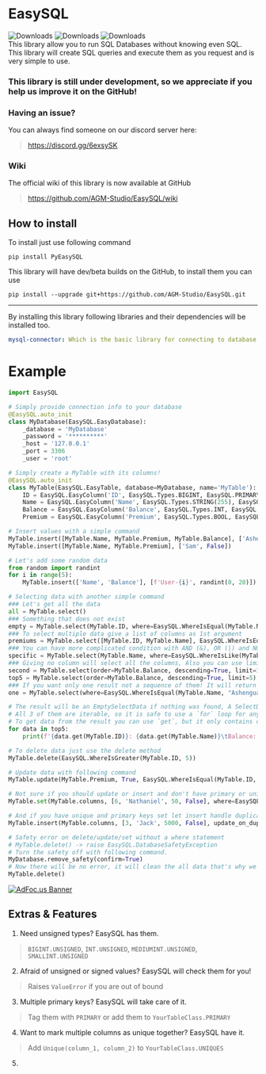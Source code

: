 # EasySQL
![Downloads](https://pepy.tech/badge/pyeasysql)
![Downloads](https://pepy.tech/badge/pyeasysql/week)
![Downloads](https://pepy.tech/badge/pyeasysql/month)  
This library allow you to run SQL Databases without knowing even SQL.  
This library will create SQL queries and execute them as you request and is very simple to use.

### This library is still under development, so we appreciate if you help us improve it on the GitHub!

### Having an issue?
You can always find someone on our discord server here:
> https://discord.gg/6exsySK

### Wiki
The official wiki of this library is now available at GitHub
> https://github.com/AGM-Studio/EasySQL/wiki

## How to install
To install just use following command
```shell
pip install PyEasySQL
```
This library will have dev/beta builds on the GitHub, to install them you can use

```shell
pip install --upgrade git+https://github.com/AGM-Studio/EasySQL.git
```
***
By installing this library following libraries and their dependencies will be installed too.
```yaml
mysql-connector: Which is the basic library for connecting to database
```
# Example

```python
import EasySQL

# Simply provide connection info to your database
@EasySQL.auto_init
class MyDatabase(EasySQL.EasyDatabase):
    _database = 'MyDatabase'
    _password = '**********'
    _host = '127.0.0.1'
    _port = 3306
    _user = 'root'

# Simply create a MyTable with its columns!
@EasySQL.auto_init
class MyTable(EasySQL.EasyTable, database=MyDatabase, name='MyTable'):
    ID = EasySQL.EasyColumn('ID', EasySQL.Types.BIGINT, EasySQL.PRIMARY, EasySQL.AUTO_INCREMENT)
    Name = EasySQL.EasyColumn('Name', EasySQL.Types.STRING(255), EasySQL.NOT_NULL, default='Missing')
    Balance = EasySQL.EasyColumn('Balance', EasySQL.Types.INT, EasySQL.NOT_NULL)
    Premium = EasySQL.EasyColumn('Premium', EasySQL.Types.BOOL, EasySQL.NOT_NULL, default=False)

# Insert values with a simple command
MyTable.insert([MyTable.Name, MyTable.Premium, MyTable.Balance], ['Ashenguard', True, 10])
MyTable.insert([MyTable.Name, MyTable.Premium], ['Sam', False])

# Let's add some random data 
from random import randint
for i in range(5):
    MyTable.insert(['Name', 'Balance'], [f'User-{i}', randint(0, 20)])

# Selecting data with another simple command
### Let's get all the data
all = MyTable.select()
### Something that does not exist
empty = MyTable.select(MyTable.ID, where=EasySQL.WhereIsEqual(MyTable.Name, "NO-ONE"))
### To select multiple data give a list of columns as 1st argument
premiums = MyTable.select([MyTable.ID, MyTable.Name], EasySQL.WhereIsEqual(MyTable.Premium, True))
### You can have more complicated condition with AND (&), OR (|) and NOT (~)
specific = MyTable.select(MyTable.Name, where=EasySQL.WhereIsLike(MyTable.Name, "Ash%").AND(EasySQL.WhereIsLesserEqual(MyTable.ID, 5)))
### Giving no column will select all the columns, Also you can use limit, offset and order to sort data
second = MyTable.select(order=MyTable.Balance, descending=True, limit=1, offset=1)
top5 = MyTable.select(order=MyTable.Balance, descending=True, limit=5)
### If you want only one result not a sequence of them! It will return a SelectData if a data is found or return None if none is found.
one = MyTable.select(where=EasySQL.WhereIsEqual(MyTable.Name, "Ashenguard"), force_one=True)

# The result will be an EmptySelectData if nothing was found, A SelectData if only one was found, Or a tuple of SelectData
# All 3 of them are iterable, so it is safe to use a `for` loop for any result
# To get data from the result you can use `get`, but it only contains columns requested in select method.
for data in top5:
    print(f'{data.get(MyTable.ID)}: {data.get(MyTable.Name)}\tBalance: {data.get(MyTable.Balance)}')

# To delete data just use the delete method
MyTable.delete(EasySQL.WhereIsGreater(MyTable.ID, 5))

# Update data with following command
MyTable.update(MyTable.Premium, True, EasySQL.WhereIsEqual(MyTable.ID, 3).OR(EasySQL.WhereIsEqual(MyTable.Name, 'Sam')))

# Not sure if you should update or insert and don't have primary or unique keys? Use set and it will be handled
MyTable.set(MyTable.columns, [6, 'Nathaniel', 50, False], where=EasySQL.WhereIsEqual(MyTable.ID, 5))

# And if you have unique and primary keys set let insert handle duplicates for you
MyTable.insert(MyTable.columns, [3, 'Jack', 5000, False], update_on_dup=True)

# Safety error on delete/update/set without a where statement
# MyTable.delete() -> raise EasySQL.DatabaseSafetyException
# Turn the safety off with following command.
MyDatabase.remove_safety(confirm=True)
# Now there will be no error, it will clean the all data that's why we had safety lock
MyTable.delete()
```

[![AdFoc.us Banner](https://adfoc.us/images/banners/728x90-2.gif)](https://adfoc.us/?refid=497244)

## Extras & Features
1. Need unsigned types? EasySQL has them.
> `BIGINT.UNSIGNED`, `INT.UNSIGNED`, `MEDIUMINT.UNSIGNED`, `SMALLINT.UNSIGNED`
2. Afraid of unsigned or signed values? EasySQL will check them for you!
> Raises `ValueError` if you are out of bound
3. Multiple primary keys? EasySQL will take care of it.
> Tag them with `PRIMARY` or add them to `YourTableClass.PRIMARY`
4. Want to mark multiple columns as unique together? EasySQL have it.
> Add `Unique(column_1, column_2)` to `YourTableClass.UNIQUES`
5. 